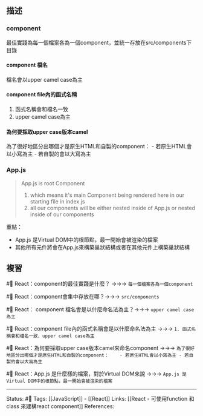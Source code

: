 ## 描述

### component 

最佳實踐為每一個檔案各為一個component，並統一存放在src/components下目錄

#### component 檔名
檔名會以upper camel case為主

#### component file內的函式名稱
1. 函式名稱會和檔名一致
2. upper camel case為主

#### 為何要採取upper case版本camel
為了很好地區分出哪個才是原生HTML和自製的component：
	- 若原生HTML會以小寫為主
	- 若自製的會以大寫為主

### App.js
> App.js is root Component
> 
> 1. which means it's main Component being rendered here in our starting file in index.js
>2. all our components will be either nested inside of App.js or nested inside of our components

重點：
- App.js 是Virtual DOM中的根節點，最一開始會被渲染的檔案
- 其他所有元件將會在App.js來構築巢狀結構或者在其他元件上構築巢狀結構




## 複習
#🧠 React：component的最佳實踐是什麼？ ->->-> `每一個檔案各為一個component`
<!--SR:!2022-08-27,10,250-->

#🧠 React：component會集中存放在哪？->->-> `src/components`
<!--SR:!2022-09-24,28,250-->

#🧠 React： component 檔名會是以什麼命名法為主？->->-> `upper camel case為主`
<!--SR:!2022-09-14,22,250-->

#🧠 React：component file內的函式名稱會是以什麼命名法為主 ->->-> `1. 函式名稱會和檔名一致、upper camel case為主`
<!--SR:!2022-09-16,24,250-->

#🧠 React：為何要採取upper case版本camel來命名component ->->-> `為了很好地區分出哪個才是原生HTML和自製的component：	- 若原生HTML會以小寫為主 - 若自製的會以大寫為主`
<!--SR:!2022-09-06,17,250-->


#🧠 React：App.js 是什麼樣的檔案，對於Virtual DOM來說 ->->-> `App.js 是Virtual DOM中的根節點，最一開始會被渲染的檔案`
<!--SR:!2022-09-17,25,250-->



---
Status: #🌱 
Tags:
[[JavaScript]] - [[React]]
Links:
[[React - 可使用function 和 class 來建構react component]]
References: